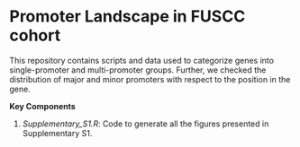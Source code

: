 # **Promoter Landscape in FUSCC cohort**
This repository contains scripts and data used to categorize genes into single-promoter and multi-promoter groups. Further, we checked the distribution of major and minor promoters with respect to the position in the gene. 

**Key Components**
1. *Supplementary_S1.R*: Code to generate all the figures presented in Supplementary S1.

